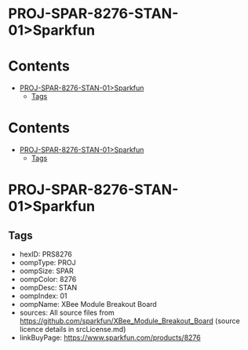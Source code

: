 
PROJ-SPAR-8276-STAN-01>Sparkfun
===============================

Contents
========

* [PROJ-SPAR-8276-STAN-01>Sparkfun](#proj-spar-8276-stan-01sparkfun)
	* [Tags](#tags)

Contents
========

* [PROJ-SPAR-8276-STAN-01>Sparkfun](#proj-spar-8276-stan-01sparkfun)
	* [Tags](#tags)

# PROJ-SPAR-8276-STAN-01>Sparkfun

## Tags

- hexID: PRS8276
- oompType: PROJ
- oompSize: SPAR
- oompColor: 8276
- oompDesc: STAN
- oompIndex: 01
- oompName: XBee Module Breakout Board
- sources: All source files from https://github.com/sparkfun/XBee_Module_Breakout_Board (source licence details in srcLicense.md)
- linkBuyPage: https://www.sparkfun.com/products/8276
